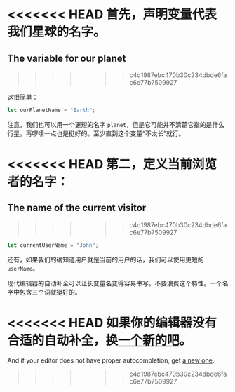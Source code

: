 <<<<<<< HEAD
首先，声明变量代表我们星球的名字。
=======
## The variable for our planet
>>>>>>> c4d1987ebc470b30c234dbde6fac6e77b7509927

这很简单：

```js
let ourPlanetName = "Earth";
```

注意，我们也可以用一个更短的名字 `planet`，但是它可能并不清楚它指的是什么行星。再啰嗦一点也是挺好的。至少直到这个变量“不太长”就行。

<<<<<<< HEAD
第二，定义当前浏览者的名字：
=======
## The name of the current visitor
>>>>>>> c4d1987ebc470b30c234dbde6fac6e77b7509927

```js
let currentUserName = "John";
```

还有，如果我们的确知道用户就是当前的用户的话，我们可以使用更短的 `userName`。

现代编辑器的自动补全可以让长变量名变得容易书写。不要浪费这个特性。一个名字中包含三个词就挺好的。

<<<<<<< HEAD
如果你的编辑器没有合适的自动补全，换[一个新的吧](/code-editors)。
=======
And if your editor does not have proper autocompletion, get [a new one](/code-editors).
>>>>>>> c4d1987ebc470b30c234dbde6fac6e77b7509927
